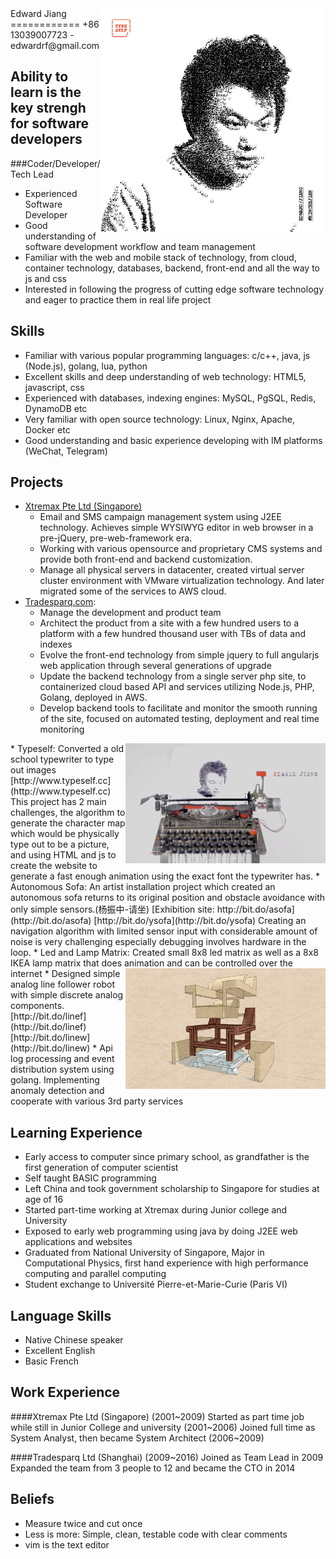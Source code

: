 <img align="right" src="images/edwardrf-typeself.jpg" alt="Portrait with Typeself">
Edward Jiang
============
+86 13039007723 - edwardrf@gmail.com

Ability to learn is the key strengh for software developers
-----------------------------------------------------------

###Coder/Developer/Tech Lead
* Experienced Software Developer
* Good understanding of software development workflow and team management
* Familiar with the web and mobile stack of technology, from cloud, container technology, databases, backend, front-end and all the way to js and css
* Interested in following the progress of cutting edge software technology and eager to practice them in real life project

Skills
------
* Familiar with various popular programming languages: c/c++, java, js (Node.js), golang, lua, python
* Excellent skills and deep understanding of web technology: HTML5, javascript, css
* Experienced with databases, indexing engines: MySQL, PgSQL, Redis, DynamoDB etc
* Very familiar with open source technology: Linux, Nginx, Apache, Docker etc
* Good understanding and basic experience developing with IM platforms (WeChat, Telegram)

Projects
--------
* [Xtremax Pte Ltd (Singapore)](http://www.xtremax.com/) 
  * Email and SMS campaign management system using J2EE technology. Achieves simple WYSIWYG editor in web browser in a pre-jQuery, pre-web-framework era.
  * Working with various opensource and proprietary CMS systems and provide both front-end and backend customization.
  * Manage all physical servers in datacenter, created virtual server cluster environment with VMware virtualization technology. And later migrated some of the services to AWS cloud.
* [Tradesparq.com](www.tradesparq.com):
  * Manage the development and product team
  * Architect the product from a site with a few hundred users to a platform with a few hundred thousand user with TBs of data and indexes
  * Evolve the front-end technology from simple jquery to full angularjs web application through several generations of upgrade
  * Update the backend technology from a single server php site, to containerized cloud based API and services utilizing Node.js, PHP, Golang, deployed in AWS.
  * Develop backend tools to facilitate and monitor the smooth running of the site, focused on automated testing, deployment and real time monitoring
<img align="right" src="images/typeself.png"/>
* Typeself: Converted a old school typewriter to type out images [http://www.typeself.cc](http://www.typeself.cc)
This project has 2 main challenges, the algorithm to generate the character map which would be physically type out to be a picture, and using HTML and js to create the website to generate a fast enough animation using the exact font the typewriter has.
* Autonomous Sofa: An artist installation project which created an autonomous sofa returns to its original position and obstacle avoidance with only simple sensors.(杨振中-请坐) [Exhibition site: http://bit.do/asofa](http://bit.do/asofa) [http://bit.do/ysofa](http://bit.do/ysofa)
Creating an navigation algorithm with limited sensor input with considerable amount of noise is very challenging especially debugging involves hardware in the loop.
* Led and Lamp Matrix: Created small 8x8 led matrix as well as a 8x8 IKEA lamp matrix that does animation and can be controlled over the internet
<img align="right" src="images/sofa.jpg"/>
* Designed simple analog line follower robot with simple discrete analog components. [http://bit.do/linef](http://bit.do/linef) [http://bit.do/linew](http://bit.do/linew)
* Api log processing and event distribution system using golang. Implementing anomaly detection and cooperate with various 3rd party services

Learning Experience
-------------------
* Early access to computer since primary school, as grandfather is the first generation of computer scientist
* Self taught BASIC programming
* Left China and took government scholarship to Singapore for studies at age of 16
* Started part-time working at Xtremax during Junior college and University
* Exposed to early web programming using java by doing J2EE web applications and websites
* Graduated from National University of Singapore, Major in Computational Physics, first hand experience with high performance computing and parallel computing
* Student exchange to Université Pierre-et-Marie-Curie (Paris VI)

Language Skills
---------------
* Native Chinese speaker
* Excellent English
* Basic French

Work Experience
---------------
####Xtremax Pte Ltd (Singapore) (2001~2009)
Started as part time job while still in Junior College and university (2001~2006)
Joined full time as System Analyst, then became System Architect (2006~2009)

####Tradesparq Ltd (Shanghai) (2009~2016)
Joined as Team Lead in 2009
Expanded the team from 3 people to 12 and became the CTO in 2014

Beliefs
-------
* Measure twice and cut once
* Less is more: Simple, clean, testable code with clear comments
* vim is the text editor
